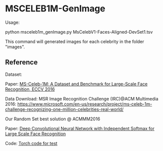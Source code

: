 # MSCELEB1M-GenImage


Usage:

python msceleb1m_genImage.py MsCelebV1-Faces-Aligned-DevSet1.tsv

This command will generated images for each celebrity in the folder "images".


## Reference
Dataset: 

Paper: [MS-Celeb-1M: A Dataset and Benchmark for Large-Scale Face Recognition, ECCV 2016](http://link.springer.com/chapter/10.1007%2F978-3-319-46487-9_6)

Data Download: MSR Image Recognition Challenge (IRC)@ACM Multimedia 2016: https://www.microsoft.com/en-us/research/project/ms-celeb-1m-challenge-recognizing-one-million-celebrities-real-world/


Our Random Set best solution @ ACMMM2016 

Paper: [Deep Convolutional Neural Network with Independent Softmax for Large Scale Face Recognition](http://dl.acm.org/citation.cfm?doid=2964284.2984060)

Code: [Torch code for test](https://github.com/wuyuebupt/msceleb2016acmmm)
